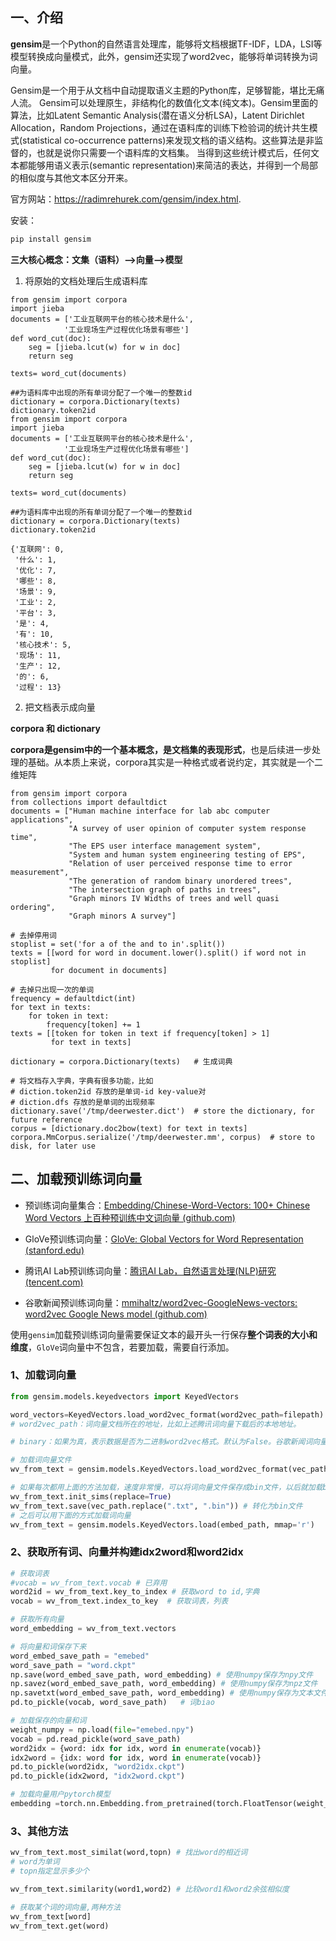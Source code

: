 ## 一、介绍

**gensim**是一个Python的自然语言处理库，能够将文档根据TF-IDF，LDA，LSI等模型转换成向量模式，此外，gensim还实现了word2vec，能够将单词转换为词向量。

Gensim是一个用于从文档中自动提取语义主题的Python库，足够智能，堪比无痛人流。
Gensim可以处理原生，非结构化的数值化文本(纯文本)。Gensim里面的算法，比如Latent Semantic Analysis(潜在语义分析LSA)，Latent Dirichlet Allocation，Random Projections，通过在语料库的训练下检验词的统计共生模式(statistical co-occurrence patterns)来发现文档的语义结构。这些算法是非监督的，也就是说你只需要一个语料库的文档集。
当得到这些统计模式后，任何文本都能够用语义表示(semantic representation)来简洁的表达，并得到一个局部的相似度与其他文本区分开来。

官方网站：https://radimrehurek.com/gensim/index.html.

安装：

```bash
pip install gensim
```



**三大核心概念：文集（语料）–>向量–>模型**

1. 将原始的文档处理后生成语料库
```python3
from gensim import corpora
import jieba
documents = ['工业互联网平台的核心技术是什么',
            '工业现场生产过程优化场景有哪些']
def word_cut(doc):
    seg = [jieba.lcut(w) for w in doc]
    return seg

texts= word_cut(documents)

##为语料库中出现的所有单词分配了一个唯一的整数id
dictionary = corpora.Dictionary(texts)
dictionary.token2id
from gensim import corpora
import jieba
documents = ['工业互联网平台的核心技术是什么',
            '工业现场生产过程优化场景有哪些']
def word_cut(doc):
    seg = [jieba.lcut(w) for w in doc]
    return seg

texts= word_cut(documents)

##为语料库中出现的所有单词分配了一个唯一的整数id
dictionary = corpora.Dictionary(texts)
dictionary.token2id
```

```text
{'互联网': 0,
 '什么': 1,
 '优化': 7,
 '哪些': 8,
 '场景': 9,
 '工业': 2,
 '平台': 3,
 '是': 4,
 '有': 10,
 '核心技术': 5,
 '现场': 11,
 '生产': 12,
 '的': 6,
 '过程': 13}
```


2. 把文档表示成向量



**corpora 和 dictionary**

**corpora是gensim中的一个基本概念，是文档集的表现形式**，也是后续进一步处理的基础。从本质上来说，corpora其实是一种格式或者说约定，其实就是一个二维矩阵

```python3
from gensim import corpora
from collections import defaultdict
documents = ["Human machine interface for lab abc computer applications",
             "A survey of user opinion of computer system response time",
             "The EPS user interface management system",
             "System and human system engineering testing of EPS",
             "Relation of user perceived response time to error measurement",
             "The generation of random binary unordered trees",
             "The intersection graph of paths in trees",
             "Graph minors IV Widths of trees and well quasi ordering",
             "Graph minors A survey"]

# 去掉停用词
stoplist = set('for a of the and to in'.split())
texts = [[word for word in document.lower().split() if word not in stoplist]
         for document in documents]

# 去掉只出现一次的单词
frequency = defaultdict(int)
for text in texts:
    for token in text:
        frequency[token] += 1
texts = [[token for token in text if frequency[token] > 1]
         for text in texts]

dictionary = corpora.Dictionary(texts)   # 生成词典

# 将文档存入字典，字典有很多功能，比如
# diction.token2id 存放的是单词-id key-value对
# diction.dfs 存放的是单词的出现频率
dictionary.save('/tmp/deerwester.dict')  # store the dictionary, for future reference
corpus = [dictionary.doc2bow(text) for text in texts]
corpora.MmCorpus.serialize('/tmp/deerwester.mm', corpus)  # store to disk, for later use
```



##  二、加载预训练词向量

* 预训练词向量集合：[Embedding/Chinese-Word-Vectors: 100+ Chinese Word Vectors 上百种预训练中文词向量 (github.com)](https://github.com/Embedding/Chinese-Word-Vectors)

* GloVe预训练词向量：[GloVe: Global Vectors for Word Representation (stanford.edu)](https://nlp.stanford.edu/projects/glove/)
* 腾讯AI Lab预训练词向量：[腾讯AI Lab，自然语言处理(NLP)研究 (tencent.com)](https://ai.tencent.com/ailab/nlp/zh/)
* 谷歌新闻预训练词向量：[mmihaltz/word2vec-GoogleNews-vectors: word2vec Google News model (github.com)](https://github.com/mmihaltz/word2vec-GoogleNews-vectors)

使用`gensim`加载预训练词向量需要保证文本的最开头一行保存**整个词表的大小和维度**，`GloVe`词向量中不包含，若要加载，需要自行添加。



### 1、加载词向量

```python
from gensim.models.keyedvectors import KeyedVectors

word_vectors=KeyedVectors.load_word2vec_format(word2vec_path=filepath) # 根据问价加载词向量
# word2vec_path：词向量文档所在的地址，比如上述腾讯词向量下载后的本地地址。

# binary：如果为真，表示数据是否为二进制word2vec格式。默认为False。谷歌新闻词向量为bin文件，此处应为True
```



```python
# 加载词向量文件
wv_from_text = gensim.models.KeyedVectors.load_word2vec_format(vec_path, binary=False)

# 如果每次都用上面的方法加载，速度非常慢，可以将词向量文件保存成bin文件，以后就加载bin文件，速度会变快
wv_from_text.init_sims(replace=True)
wv_from_text.save(vec_path.replace(".txt", ".bin")) # 转化为bin文件
# 之后可以用下面的方式加载词向量
wv_from_text = gensim.models.KeyedVectors.load(embed_path, mmap='r')
```



### 2、获取所有词、向量并构建idx2word和word2idx

```python
# 获取词表
#vocab = wv_from_text.vocab # 已弃用
word2id = wv_from_text.key_to_index # 获取word to id,字典
vocab = wv_from_text.index_to_key  # 获取词表，列表

# 获取所有向量
word_embedding = wv_from_text.vectors

# 将向量和词保存下来
word_embed_save_path = "emebed"
word_save_path = "word.ckpt"
np.save(word_embed_save_path, word_embedding) # 使用numpy保存为npy文件
np.savez(word_embed_save_path, word_embedding) # 使用numpy保存为npz文件
np.savetxt(word_embed_save_path, word_embedding) # 使用numpy保存为文本文件
pd.to_pickle(vocab, word_save_path)   # 词biao

# 加载保存的向量和词
weight_numpy = np.load(file="emebed.npy")
vocab = pd.read_pickle(word_save_path)
word2idx = {word: idx for idx, word in enumerate(vocab)}
idx2word = {idx: word for idx, word in enumerate(vocab)}
pd.to_pickle(word2idx, "word2idx.ckpt")
pd.to_pickle(idx2word, "idx2word.ckpt")

# 加载向量用户pytorch模型
embedding =torch.nn.Embedding.from_pretrained(torch.FloatTensor(weight_numpy))

```



### 3、其他方法

```python
wv_from_text.most_similat(word,topn) # 找出word的相近词
# word为单词
# topn指定显示多少个

wv_from_text.similarity(word1,word2) # 比较word1和word2余弦相似度

# 获取某个词的词向量,两种方法
wv_from_text[word]
wv_from_text.get(word)
```



